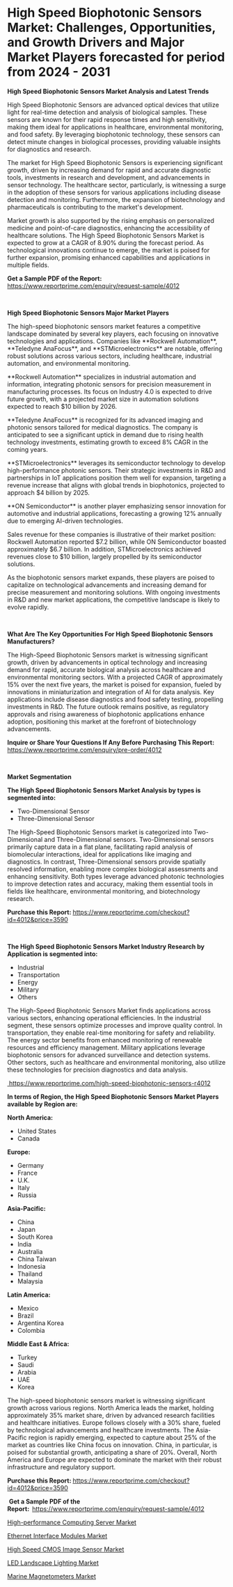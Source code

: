 <p><h1>High Speed Biophotonic Sensors Market: Challenges, Opportunities, and Growth Drivers and Major Market Players forecasted for period from 2024 - 2031</h1></p><p><strong>High Speed Biophotonic Sensors Market Analysis and Latest Trends</strong></p>
<p><p>High Speed Biophotonic Sensors are advanced optical devices that utilize light for real-time detection and analysis of biological samples. These sensors are known for their rapid response times and high sensitivity, making them ideal for applications in healthcare, environmental monitoring, and food safety. By leveraging biophotonic technology, these sensors can detect minute changes in biological processes, providing valuable insights for diagnostics and research.</p><p>The market for High Speed Biophotonic Sensors is experiencing significant growth, driven by increasing demand for rapid and accurate diagnostic tools, investments in research and development, and advancements in sensor technology. The healthcare sector, particularly, is witnessing a surge in the adoption of these sensors for various applications including disease detection and monitoring. Furthermore, the expansion of biotechnology and pharmaceuticals is contributing to the market's development.</p><p>Market growth is also supported by the rising emphasis on personalized medicine and point-of-care diagnostics, enhancing the accessibility of healthcare solutions. The High Speed Biophotonic Sensors Market is expected to grow at a CAGR of 8.90% during the forecast period. As technological innovations continue to emerge, the market is poised for further expansion, promising enhanced capabilities and applications in multiple fields.</p></p>
<p><strong>Get a Sample PDF of the Report:&nbsp;</strong> <a href="https://www.reportprime.com/enquiry/request-sample/4012">https://www.reportprime.com/enquiry/request-sample/4012</a></p>
<p>&nbsp;</p>
<p><strong>High Speed Biophotonic Sensors Major Market Players</strong></p>
<p><p>The high-speed biophotonic sensors market features a competitive landscape dominated by several key players, each focusing on innovative technologies and applications. Companies like **Rockwell Automation**, **Teledyne AnaFocus**, and **STMicroelectronics** are notable, offering robust solutions across various sectors, including healthcare, industrial automation, and environmental monitoring.</p><p>**Rockwell Automation** specializes in industrial automation and information, integrating photonic sensors for precision measurement in manufacturing processes. Its focus on Industry 4.0 is expected to drive future growth, with a projected market size in automation solutions expected to reach $10 billion by 2026.</p><p>**Teledyne AnaFocus** is recognized for its advanced imaging and photonic sensors tailored for medical diagnostics. The company is anticipated to see a significant uptick in demand due to rising health technology investments, estimating growth to exceed 8% CAGR in the coming years.</p><p>**STMicroelectronics** leverages its semiconductor technology to develop high-performance photonic sensors. Their strategic investments in R&D and partnerships in IoT applications position them well for expansion, targeting a revenue increase that aligns with global trends in biophotonics, projected to approach $4 billion by 2025.</p><p>**ON Semiconductor** is another player emphasizing sensor innovation for automotive and industrial applications, forecasting a growing 12% annually due to emerging AI-driven technologies.</p><p>Sales revenue for these companies is illustrative of their market position: Rockwell Automation reported $7.2 billion, while ON Semiconductor boasted approximately $6.7 billion. In addition, STMicroelectronics achieved revenues close to $10 billion, largely propelled by its semiconductor solutions.</p><p>As the biophotonic sensors market expands, these players are poised to capitalize on technological advancements and increasing demand for precise measurement and monitoring solutions. With ongoing investments in R&D and new market applications, the competitive landscape is likely to evolve rapidly.</p></p>
<p>&nbsp;</p>
<p><strong>What Are The Key Opportunities For High Speed Biophotonic Sensors Manufacturers?</strong></p>
<p><p>The High-Speed Biophotonic Sensors market is witnessing significant growth, driven by advancements in optical technology and increasing demand for rapid, accurate biological analysis across healthcare and environmental monitoring sectors. With a projected CAGR of approximately 15% over the next five years, the market is poised for expansion, fueled by innovations in miniaturization and integration of AI for data analysis. Key applications include disease diagnostics and food safety testing, propelling investments in R&D. The future outlook remains positive, as regulatory approvals and rising awareness of biophotonic applications enhance adoption, positioning this market at the forefront of biotechnology advancements.</p></p>
<p><strong>Inquire or Share Your Questions If Any Before Purchasing This Report:</strong> <a href="https://www.reportprime.com/enquiry/pre-order/4012">https://www.reportprime.com/enquiry/pre-order/4012</a></p>
<p>&nbsp;</p>
<p><strong>Market Segmentation</strong></p>
<p><strong>The High Speed Biophotonic Sensors Market Analysis by types is segmented into:</strong></p>
<p><ul><li>Two-Dimensional Sensor</li><li>Three-Dimensional Sensor</li></ul></p>
<p><p>The High-Speed Biophotonic Sensors market is categorized into Two-Dimensional and Three-Dimensional sensors. Two-Dimensional sensors primarily capture data in a flat plane, facilitating rapid analysis of biomolecular interactions, ideal for applications like imaging and diagnostics. In contrast, Three-Dimensional sensors provide spatially resolved information, enabling more complex biological assessments and enhancing sensitivity. Both types leverage advanced photonic technologies to improve detection rates and accuracy, making them essential tools in fields like healthcare, environmental monitoring, and biotechnology research.</p></p>
<p><strong>Purchase this Report:&nbsp;</strong><a href="https://www.reportprime.com/checkout?id=4012&price=3590">https://www.reportprime.com/checkout?id=4012&price=3590</a></p>
<p>&nbsp;</p>
<p><strong>The High Speed Biophotonic Sensors Market Industry Research by Application is segmented into:</strong></p>
<p><ul><li>Industrial</li><li>Transportation</li><li>Energy</li><li>Military</li><li>Others</li></ul></p>
<p><p>The High-Speed Biophotonic Sensors Market finds applications across various sectors, enhancing operational efficiencies. In the industrial segment, these sensors optimize processes and improve quality control. In transportation, they enable real-time monitoring for safety and reliability. The energy sector benefits from enhanced monitoring of renewable resources and efficiency management. Military applications leverage biophotonic sensors for advanced surveillance and detection systems. Other sectors, such as healthcare and environmental monitoring, also utilize these technologies for precision diagnostics and data analysis.</p></p>
<p><a href="https://www.reportprime.com/high-speed-biophotonic-sensors-r4012">&nbsp;https://www.reportprime.com/high-speed-biophotonic-sensors-r4012</a></p>
<p><strong>In terms of Region, the High Speed Biophotonic Sensors Market Players available by Region are:</strong></p>
<p>
    <p> <strong> North America: </strong>
        <ul>
            <li>United States</li>
            <li>Canada</li>
        </ul>
        </p> 
    <p> <strong> Europe: </strong>
        <ul>
            <li>Germany</li>
            <li>France</li>
            <li>U.K.</li>
            <li>Italy</li>
            <li>Russia</li>
        </ul>
        </p> 
    <p> <strong> Asia-Pacific: </strong>
        <ul>
            <li>China</li>
            <li>Japan</li>
            <li>South Korea</li>
            <li>India</li>
            <li>Australia</li>
            <li>China Taiwan</li>
            <li>Indonesia</li>
            <li>Thailand</li>
            <li>Malaysia</li>
        </ul>
        </p> 
    <p> <strong> Latin America: </strong>
        <ul>
            <li>Mexico</li>
            <li>Brazil</li>
            <li>Argentina Korea</li>
            <li>Colombia</li>
        </ul>
        </p> 
    <p> <strong> Middle East & Africa: </strong>
        <ul>
            <li>Turkey</li>
            <li>Saudi</li>
            <li>Arabia</li>
            <li>UAE</li>
            <li>Korea</li>
        </ul>
    </p>
    </p>
<p><p>The high-speed biophotonic sensors market is witnessing significant growth across various regions. North America leads the market, holding approximately 35% market share, driven by advanced research facilities and healthcare initiatives. Europe follows closely with a 30% share, fueled by technological advancements and healthcare investments. The Asia-Pacific region is rapidly emerging, expected to capture about 25% of the market as countries like China focus on innovation. China, in particular, is poised for substantial growth, anticipating a share of 20%. Overall, North America and Europe are expected to dominate the market with their robust infrastructure and regulatory support.</p></p>
<p><strong>Purchase this Report: </strong><a href="https://www.reportprime.com/checkout?id=4012&price=3590">https://www.reportprime.com/checkout?id=4012&price=3590</a></p>
<p>&nbsp;<strong>Get a Sample PDF of the Report:&nbsp;&nbsp;</strong><a href="https://www.reportprime.com/enquiry/request-sample/4012">https://www.reportprime.com/enquiry/request-sample/4012</a></p>
<p><strong></strong></p>
<p><p><a href="https://issuu.com/reportprime-2/docs/high-performance-computing-server-m_bf01eeb34273a2">High-performance Computing Server Market</a></p><p><a href="https://github.com/MariaWashington76/Market-Research-Report-List-1/blob/main/ethernet-interface-modules-market.md">Ethernet Interface Modules Market</a></p><p><a href="https://github.com/LaurenHoover80/Market-Research-Report-List-1/blob/main/high-speed-cmos-image-sensor-market.md">High Speed CMOS Image Sensor Market</a></p><p><a href="https://www.linkedin.com/pulse/led-landscape-lighting-market-research-report-forecast-growth-tsyie?trackingId=REYCS3O1SiePnT3ybBYjdQ%3D%3D">LED Landscape Lighting Market</a></p><p><a href="https://www.linkedin.com/pulse/how-regions-adapting-marine-magnetometers-market-global-fz4me?trackingId=2zp2DQ0vRwSiMpoztSkWXg%3D%3D">Marine Magnetometers Market</a></p></p>